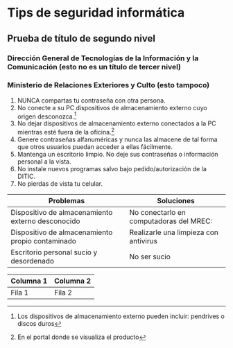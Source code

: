 # Tips de seguridad informática
## Prueba de título de segundo nivel
### Dirección General de Tecnologías de la Información y la Comunicación (esto no es un título de tercer nivel)
### Ministerio de Relaciones Exteriores y Culto (esto tampoco)

1. NUNCA compartas tu contraseña con otra persona.
2. No conecte a su PC dispositivos de almacenamiento externo cuyo origen desconozca.[^esmejorponernombrealasnotas]
3. No dejar dispositivos de almacenamiento externo conectados a la PC mientras esté fuera de la oficina.[^problemanotasalpie]
4. Genere contraseñas alfanuméricas y nunca las almacene de tal forma que otros usuarios puedan acceder a ellas fácilmente.
5. Mantenga un escritorio limpio. No deje sus contraseñas o información personal a la vista.
6. No instale nuevos programas salvo bajo pedido/autorización de la DITIC.
7. No pierdas de vista tu celular.



Problemas | Soluciones
-- | --
Dispositivo de almacenamiento externo desconocido| No conectarlo en computadoras del MREC:
Dispositivo de almacenamiento propio contaminado | Realizarle una limpieza con antivirus
Escritorio personal sucio y desordenado	| No ser sucio

Columna 1 | Columna 2
-- | --
Fila 1 | Fila 2
 


[^esmejorponernombrealasnotas]: Los dispositivos de almacenamiento externo pueden incluir: pendrives o discos duros
[^problemanotasalpie]: En el portal donde se visualiza el producto 
